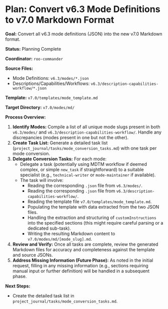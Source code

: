 # Plan: Convert v6.3 Mode Definitions to v7.0 Markdown Format

**Goal:** Convert all v6.3 mode definitions (JSON) into the new v7.0 Markdown format.

**Status:** Planning Complete

**Coordinator:** `roo-commander`

**Source Files:**
*   Mode Definitions: `v6.3/modes/*.json`
*   Descriptions/Capabilities/Workflows: `v6.3/description-capabilities-workflow/*.json`

**Template:** `v7.0/templates/mode_template.md`

**Target Directory:** `v7.0/modes/md/`

**Process Overview:**

1.  **Identify Modes:** Compile a list of all unique mode slugs present in both `v6.3/modes/` and `v6.3/description-capabilities-workflow/`. Handle any discrepancies (modes present in one but not the other).
2.  **Create Task List:** Generate a detailed task list (`project_journal/tasks/mode_conversion_tasks.md`) with one task per mode conversion.
3.  **Delegate Conversion Tasks:** For each mode:
    *   Delegate a task (potentially using MDTM workflow if deemed complex, or simple `new_task` if straightforward) to a suitable specialist (e.g., `technical-writer` or `mode-maintainer` if available).
    *   The task will involve:
        *   Reading the corresponding `.json` file from `v6.3/modes/`.
        *   Reading the corresponding `.json` file from `v6.3/description-capabilities-workflow/`.
        *   Reading the template file `v7.0/templates/mode_template.md`.
        *   Populating the template with data extracted from the two JSON files.
        *   Handling the extraction and structuring of `customInstructions` into the specified sections (this might require careful parsing or a dedicated sub-task).
        *   Writing the resulting Markdown content to `v7.0/modes/md/[mode_slug].md`.
4.  **Review and Verify:** Once all tasks are complete, review the generated Markdown files for accuracy and completeness against the template and source JSONs.
5.  **Address Missing Information (Future Phase):** As noted in the initial request, filling in any missing information (e.g., sections requiring manual input or further definition) will be handled in a subsequent phase.

**Next Steps:**
*   Create the detailed task list in `project_journal/tasks/mode_conversion_tasks.md`.